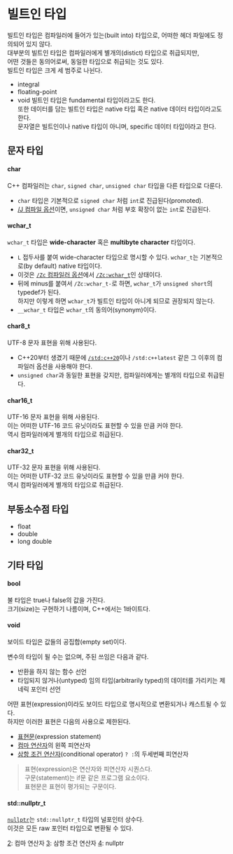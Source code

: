 # 빌트인 타입
빌트인 타입은 컴파일러에 들어가 있는(built into) 타입으로, 어떠한 헤더 파일에도 정의되어 있지 않다.  
대부분의 빌트인 타입은 컴파일러에게 별개의(distict) 타입으로 취급되지만,  
어떤 것들은 동의어로써, 동일한 타입으로 취급되는 것도 있다.  
빌트인 타입은 크게 세 범주로 나뉜다.
- integral
- floating-point
- void
빌트인 타입은 fundamental 타입이라고도 한다.  
또한 데이터를 담는 빌트인 타입은 native 타입 혹은 native 데이터 타입이라고도 한다.  
문자열은 빌트인이나 native 타입이 아니며, specific 데이터 타입이라고 한다.

## 문자 타입
#### char
C++ 컴파일러는 `char`, `signed char`, `unsigned char` 타입을 다른 타입으로 다룬다.
- `char` 타입은 기본적으로 `signed char` 처럼 `int`로 진급된다(promoted).
- [/J 컴파일 옵션][1]이면, `unsigned char` 처럼 부호 확장이 없는 `int`로 진급된다.
#### wchar_t
`wchar_t` 타입은 **wide-character** 혹은 **multibyte character** 타입이다.  
- `L` 접두사를 붙여 wide-character 타입으로 명시할 수 있다.
`wchar_t`는 기본적으로(by default) native 타입이다.
- 이것은 [`/Zc` 컴파일러 옵션][2]에서 [`/Zc:wchar_t`][3]인 상태이다.
- 뒤에 minus를 붙여서 `/Zc:wchar_t-`로 하면, `wchar_t`가 `unsigned short`의 typedef가 된다.  
하지만 이렇게 하면 `wchar_t`가 빌트인 타입이 아니게 되므로 권장되지 않는다.
- `__wchar_t` 타입은 `wchar_t`의 동의어(synonym)이다.
#### char8_t
UTF-8 문자 표현을 위해 사용된다.
- C++20부터 생겼기 때문에 [`/std:c++20`][4]이나 `/std:c++latest` 같은 그 이후의 컴파일러 옵션을 사용해야 한다.
- `unsigned char`과 동일한 표현을 갖지만, 컴파일러에게는 별개의 타입으로 취급된다.
#### char16_t
UTF-16 문자 표현을 위해 사용된다.  
이는 어떠한 UTF-16 코드 유닛이라도 표현할 수 있을 만큼 커야 한다.  
역시 컴파일러에게 별개의 타입으로 취급된다.
#### char32_t
UTF-32 문자 표현을 위해 사용된다.  
이는 어떠한 UTF-32 코드 유닛이라도 표현할 수 있을 만큼 커야 한다.  
역시 컴파일러에게 별개의 타입으로 취급된다.
## 부동소수점 타입
- float
- double
- long double

## 기타 타입
#### bool
불 타입은 true나 false의 값을 가진다.  
크기(size)는 구현하기 나름이며, C++에서는 1바이트다.
#### void
보이드 타입은 값들의 공집합(empty set)이다.  

변수의 타입이 될 수는 없으며, 주된 쓰임은 다음과 같다.
- 반환을 하지 않는 함수 선언
- 타입되지 않거나(untyped) 임의 타입(arbitrarily typed)의 데이터를 가리키는 제네릭 포인터 선언

어떤 표현(expression)이라도 보이드 타입으로 명시적으로 변환되거나 캐스트될 수 있다.  
하지만 이러한 표현은 다음의 사용으로 제한된다.
- [표현문][1](expression statement)
- [컴마 연산자][2]의 왼쪽 피연산자
- [삼항 조건 연산자][3](conditional operator) `? :`의 두세번째 피연산자
> 표현(expression)은 연산자와 피연산자 시퀀스다.  
> 구문(statement)는 if문 같은 프로그램 요소이다.  
> 표현문은 표현이 평가되는 구문이다.
#### std::nullptr_t
[`nullptr`][4]는 `std::nullptr_t` 타입의 널포인터 상수다.  
이것은 모든 raw 포인터 타입으로 변환될 수 있다.



[1]: https://docs.microsoft.com/en-us/cpp/build/reference/j-default-char-type-is-unsigned?view=msvc-170
[2]: https://docs.microsoft.com/en-us/cpp/build/reference/zc-conformance?view=msvc-170
[3]: https://docs.microsoft.com/en-us/cpp/build/reference/zc-wchar-t-wchar-t-is-native-type?view=msvc-170
[4]: https://docs.microsoft.com/en-us/cpp/build/reference/std-specify-language-standard-version?view=msvc-170


[1]: 표현문
[2]: 컴마 연산자
[3]: 삼항 조건 연산자
[4]: nullptr

